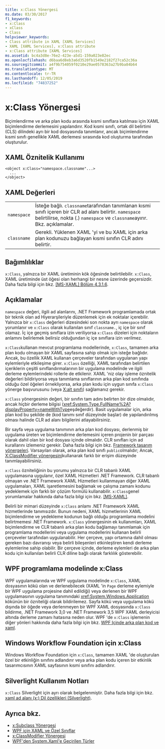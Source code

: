 ```yaml
---
title: x:Class Yönergesi
ms.date: 03/30/2017
f1_keywords:
- x:Class
- xClass
- Class
helpviewer_keywords:
- Class attribute in XAML [XAML Services]
- XAML [XAML Services], x:Class attribute
- x:Class attribute [XAML Services]
ms.assetid: bc4a3d8e-76e2-423e-a5d1-159a023e82ec
ms.openlocfilehash: d6baa6d8eb3a6d3520fb1549e2182f27ca52c36a
ms.sourcegitcommit: a4f9b754059f0210e29ae0578363a27b9ba84b64
ms.translationtype: MT
ms.contentlocale: tr-TR
ms.lasthandoff: 12/05/2019
ms.locfileid: "74837252"
---
```

# <a name="xclass-directive"></a>x:Class Yönergesi
Biçimlendirme ve arka plan kodu arasında kısmi sınıflara katılması için XAML biçimlendirme derlemesini yapılandırır. Kod kısmi sınıfı, ortak dil belirtimi (CLS) dilindeki ayrı bir kod dosyasında tanımlanır, ancak biçimlendirme kısmi sınıfı genellikle XAML derlemesi sırasında kod oluşturma tarafından oluşturulur.  
  
## <a name="xaml-attribute-usage"></a>XAML Öznitelik Kullanımı  
  
```xaml  
<object x:Class="namespace.classname"...>  
  ...  
</object>  
```  
  
## <a name="xaml-values"></a>XAML Değerleri  
  
|||  
|-|-|  
|`namespace`|İsteğe bağlı. `classname`tarafından tanımlanan kısmi sınıfı içeren bir CLR ad alanı belirtir. `namespace` belirtilirse, nokta (.) `namespace` ve `classname`ayırır. Bkz. açıklamalar.|  
|`classname`|Gerekli. Yüklenen XAML 'yi ve bu XAML için arka plan kodunuzu bağlayan kısmi sınıfın CLR adını belirtir.|  
  
## <a name="dependencies"></a>Bağımlılıklar  
 `x:Class`, yalnızca bir XAML üretiminin kök öğesinde belirtilebilir. `x:Class`, XAML üretiminde üst öğesi olan herhangi bir nesne üzerinde geçersizdir. Daha fazla bilgi için bkz. [\[MS-XAML\] Bölüm 4.3.1.6](https://docs.microsoft.com/previous-versions/msp-n-p/ff650760(v=pandp.10)).  
  
## <a name="remarks"></a>Açıklamalar  
 `namespace` değeri, ilgili ad alanlarını, .NET Framework programlamada ortak bir teknik olan ad Hiyerarşileriyle düzenlemek için ek noktalar içerebilir. Yalnızca bir `x:Class` değerleri dizesindeki son nokta ayrı `namespace` olarak yorumlanır ve `x:Class` olarak kullanılan sınıf `classname.`, iç içe bir sınıf olamaz. İç içe geçmiş sınıflara izin veriliyorsa `x:Class` dizeleri için noktaların anlamını belirlemek belirsiz olduğundan iç içe sınıflara izin verilmez.  
  
 `x:Class`kullanan mevcut programlama modellerinde, `x:Class`, tamamen arka plan kodu olmayan bir XAML sayfasına sahip olmak için isteğe bağlıdır. Ancak, bu özellik XAML kullanan çerçeveler tarafından uygulanan yapı eylemleriyle etkileşime girer. `x:Class` özelliği, XAML tarafından belirtilen içeriklerin çeşitli sınıflandırmalarının bir uygulama modelinde ve ilgili derleme eylemlerindeki rollerle de etkilenir. XAML 'niz olay işleme öznitelik değerleri bildiriyorsa veya tanımlama sınıflarının arka plan kod sınıfında olduğu özel öğeleri örnekliyorsa, arka plan kodu için uygun sınıfa `x:Class` yönerge başvurusunu (veya [X:alt sınıfı](x-subclass-directive.md)) sağlamanız gerekir.  
  
 `x:Class` yönergesinin değeri, bir sınıfın tam adını belirten bir dize olmalıdır, ancak hiçbir derleme bilgisi (<xref:System.Type.FullName%2A?displayProperty=nameWithType>eşdeğerdir). Basit uygulamalar için, arka plan kod bu şekilde de (kod tanımı sınıf düzeyinde başlar) de yapılandırılmış olması halinde CLR ad alanı bilgilerini atlayabilirsiniz.  
  
 Bir sayfa veya uygulama tanımının arka plan kod dosyası, derlenmiş bir uygulama üreten ve biçimlendirme derlemesini içeren projenin bir parçası olarak dahil olan bir kod dosyası içinde olmalıdır. CLR sınıfları için ad kurallarını izlemeniz gerekir. Daha fazla bilgi için bkz. [Framework tasarım yönergeleri](../../standard/design-guidelines/index.md). Varsayılan olarak, arka plan kod sınıfı `public`olmalıdır; Ancak, [X:ClassModifier yönergesini](x-classmodifier-directive.md)kullanarak farklı bir erişim düzeyinde tanımlayabilirsiniz.  
  
 `x:Class` özniteliğinin bu yorumu yalnızca bir CLR tabanlı XAML uygulamasına uygulanır, özel XAML Hizmetleri .NET Framework. CLR tabanlı olmayan ve .NET Framework XAML Hizmetleri kullanmayan diğer XAML uygulamaları, XAML işaretlemesini bağlamak ve çalışma zamanı kodunu yedeklemek için farklı bir çözüm formülü kullanabilir. `x:Class`genel yorumlamalar hakkında daha fazla bilgi için bkz. [\[MS-XAML\]](https://docs.microsoft.com/previous-versions/msp-n-p/ff650760(v=pandp.10)).  
  
 Belirli bir mimari düzeyinde `x:Class` anlamı .NET Framework XAML hizmetlerinde tanımsızdır. Bunun nedeni, XAML hizmetlerinin XAML biçimlendirme ve yedekleme kodunun bağlı olduğu programlama modelini belirtmemesi .NET Framework. `x:Class` yönergesinin ek kullanımları, XAML biçimlendirme ve CLR tabanlı arka plan kodu bağlamayı tanımlamak için programlama modellerini veya uygulama modellerini kullanan belirli çerçeveler tarafından uygulanabilir. Her çerçeve, yapı ortamına dahil olması gereken bazı davranışı veya belirli bileşenleri etkinleştiren kendi derleme eylemlerine sahip olabilir. Bir çerçeve içinde, derleme eylemleri de arka plan kodu için kullanılan belirli CLR diline bağlı olarak farklılık gösterebilir.  
  
## <a name="xclass-in-the-wpf-programming-model"></a>WPF programlama modelinde x:Class  
 WPF uygulamalarında ve WPF uygulama modelinde `x:Class`, XAML dosyasının kökü olan ve derlenebilecek (XAML 'in `Page` derleme eylemiyle bir WPF uygulama projesine dahil edildiği) veya derlenen bir WPF uygulamasının uygulama tanımındaki <xref:System.Windows.Application> kökünün bir özniteliği olarak bildirilemez. Sayfa kökü veya uygulama kökü dışında bir öğede veya derlenmeyen bir WPF XAML dosyasında `x:Class` bildirme, .NET Framework 3,0 ve .NET Framework 3,5 WPF XAML derleyicisi altında derleme zamanı hatasına neden olur. WPF 'de `x:Class` işlemenin diğer yönleri hakkında daha fazla bilgi için bkz. [WPF Içinde arka plan kod ve xaml](../wpf/advanced/code-behind-and-xaml-in-wpf.md).  
  
## <a name="xclass-for-windows-workflow-foundation"></a>Windows Workflow Foundation için x:Class  
 Windows Workflow Foundation için `x:Class`, tamamen XAML 'de oluşturulan özel bir etkinliğin sınıfını adlandırır veya arka plan kodu içeren bir etkinlik tasarımcısının XAML sayfasının kısmi sınıfını adlandırır.  
  
## <a name="silverlight-usage-notes"></a>Silverlight Kullanım Notları  
 `x:Class` Silverlight için ayrı olarak belgelenmiştir. Daha fazla bilgi için bkz. [xaml ad alanı (x:) Dil özellikleri (Silverlight)](https://docs.microsoft.com/previous-versions/windows/silverlight/dotnet-windows-silverlight/cc188995(v=vs.95)).  
  
## <a name="see-also"></a>Ayrıca bkz.

- [x:Subclass Yönergesi](x-subclass-directive.md)
- [WPF için XAML ve Özel Sınıflar](../wpf/advanced/xaml-and-custom-classes-for-wpf.md)
- [x:ClassModifier Yönergesi](x-classmodifier-directive.md)
- [WPF'den System.Xaml'e Geçirilen Türler](types-migrated-from-wpf-to-system-xaml.md)
